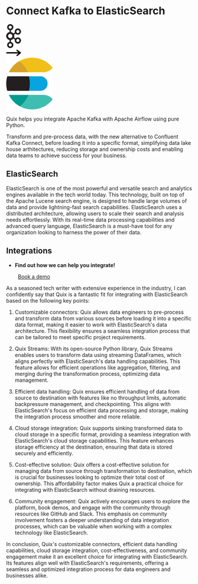 # Connect Kafka to ElasticSearch

<div class="connect-images cards blog-grid-card" markdown>
<div>
<img src="../images/kafka_logo.png" width="40px" />
</div>
<div>
<img src="../images/arrow.svg" width="40px" />
</div>
<div>
<img src="./images/elasticsearch_1.jpg" />
</div>
</div>

Quix helps you integrate Apache Kafka with Apache Airflow using pure Python.

Transform and pre-process data, with the new alternative to Confluent Kafka Connect, before loading it into a specific format, simplifying data lake house arthitectures, reducing storage and ownership costs and enabling data teams to achieve success for your business.

## ElasticSearch

ElasticSearch is one of the most powerful and versatile search and analytics engines available in the tech world today. This technology, built on top of the Apache Lucene search engine, is designed to handle large volumes of data and provide lightning-fast search capabilities. ElasticSearch uses a distributed architecture, allowing users to scale their search and analysis needs effortlessly. With its real-time data processing capabilities and advanced query language, ElasticSearch is a must-have tool for any organization looking to harness the power of their data.

## Integrations

<div class="grid cards" markdown>

- __Find out how we can help you integrate!__

    <a class="md-button md-button--primary" href="https://share.hsforms.com/1iW0TmZzKQMChk0lxd_tGiw4yjw2?__hstc=175542013.2303933fbd746c0ac86d9ccbe9bc9100.1728383268831.1729603416735.1729620918855.31&__hssc=175542013.1.1729620918855&__hsfp=2132701734" target="_blank" style="margin:.5rem;">Book a demo</a>

</div>


As a seasoned tech writer with extensive experience in the industry, I can confidently say that Quix is a fantastic fit for integrating with ElasticSearch based on the following key points:

1. Customizable connectors: Quix allows data engineers to pre-process and transform data from various sources before loading it into a specific data format, making it easier to work with ElasticSearch's data architecture. This flexibility ensures a seamless integration process that can be tailored to meet specific project requirements.

2. Quix Streams: With its open-source Python library, Quix Streams enables users to transform data using streaming DataFrames, which aligns perfectly with ElasticSearch's data handling capabilities. This feature allows for efficient operations like aggregation, filtering, and merging during the transformation process, optimizing data management.

3. Efficient data handling: Quix ensures efficient handling of data from source to destination with features like no throughput limits, automatic backpressure management, and checkpointing. This aligns with ElasticSearch's focus on efficient data processing and storage, making the integration process smoother and more reliable.

4. Cloud storage integration: Quix supports sinking transformed data to cloud storage in a specific format, providing a seamless integration with ElasticSearch's cloud storage capabilities. This feature enhances storage efficiency at the destination, ensuring that data is stored securely and efficiently.

5. Cost-effective solution: Quix offers a cost-effective solution for managing data from source through transformation to destination, which is crucial for businesses looking to optimize their total cost of ownership. This affordability factor makes Quix a practical choice for integrating with ElasticSearch without draining resources.

6. Community engagement: Quix actively encourages users to explore the platform, book demos, and engage with the community through resources like GitHub and Slack. This emphasis on community involvement fosters a deeper understanding of data integration processes, which can be valuable when working with a complex technology like ElasticSearch.

In conclusion, Quix's customizable connectors, efficient data handling capabilities, cloud storage integration, cost-effectiveness, and community engagement make it an excellent choice for integrating with ElasticSearch. Its features align well with ElasticSearch's requirements, offering a seamless and optimized integration process for data engineers and businesses alike.

